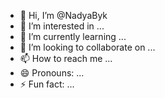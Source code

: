- 👋 Hi, I’m @NadyaByk
- 👀 I’m interested in ...
- 🌱 I’m currently learning ...
- 💞️ I’m looking to collaborate on ...
- 📫 How to reach me ...
- 😄 Pronouns: ...
- ⚡ Fun fact: ...

<!---
NadyaByk/NadyaByk is a ✨ special ✨ repository because its `README.md` (this file) appears on your GitHub profile.
You can click the Preview link to take a look at your changes.
--->
